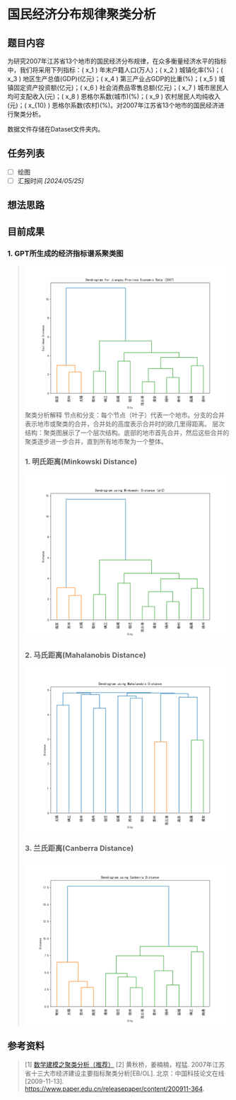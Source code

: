 # 国民经济分布规律聚类分析

## 题目内容
为研究2007年江苏省13个地市的国民经济分布规律，在众多衡量经济水平的指标中，我们将采用下列指标：\( x_1 \) 年末户籍人口(万人)；\( x_2 \) 城镇化率(%)；\( x_3 \) 地区生产总值(GDP)(亿元)；\( x_4 \) 第三产业占GDP的比重(%)；\( x_5 \) 城镇固定资产投资额(亿元)；\( x_6 \) 社会消费品零售总额(亿元)；\( x_7 \) 城市居民人均可支配收入(元)；\( x_8 \) 恩格尔系数(城市)(%)；\( x_9 \) 农村居民人均纯收入(元)；\( x_{10} \) 恩格尔系数(农村)(%)。对2007年江苏省13个地市的国民经济进行聚类分析。

数据文件存储在Dataset文件夹内。

## 任务列表
- [ ] 绘图
- [ ] 汇报时间  *[2024/05/25]* 

## 想法思路


## 目前成果
### 1. GPT所生成的经济指标谱系聚类图
> ![经济指标谱系聚类图](/国民经济分布/img/Figure_3.png)
聚类分析解释
节点和分支：每个节点（叶子）代表一个地市。分支的合并表示地市或聚类的合并，合并处的高度表示合并时的欧几里得距离。
层次结构：聚类图展示了一个层次结构。底部的地市首先合并，然后这些合并的聚类逐步进一步合并，直到所有地市聚为一个整体。
>### 1. 明氏距离(Minkowski Distance)
> ![经济指标谱系聚类图](/国民经济分布/img/Figure_4.png)
>### 2. 马氏距离(Mahalanobis Distance)
> ![经济指标谱系聚类图](/国民经济分布/img/Figure_5.png)
>### 3. 兰氏距离(Canberra Distance)
> ![经济指标谱系聚类图](/国民经济分布/img/Figure_6.png)



## 参考资料
> [1] [数学建模之聚类分析（推荐）](https://blog.csdn.net/qq_40605167/article/details/100045676?ops_request_misc=%257B%2522request%255Fid%2522%253A%2522171599989016777224444236%2522%252C%2522scm%2522%253A%252220140713.130102334..%2522%257D&request_id=171599989016777224444236&biz_id=0&utm_medium=distribute.pc_search_result.none-task-blog-2~all~sobaiduend~default-2-100045676-null-null.142^v100^pc_search_result_base6&utm_term=%E6%95%B0%E5%AD%A6%E5%BB%BA%E6%A8%A1%E8%81%9A%E7%B1%BB%E5%88%86%E6%9E%90%E4%BE%8B%E9%A2%98&spm=1018.2226.3001.4187) 
> [2] 黄秋桥，姜楠楠，程猛. 2007年江苏省十三大市经济建设主要指标聚类分析[EB/OL]. 北京：中国科技论文在线 [2009-11-13]. https://www.paper.edu.cn/releasepaper/content/200911-364.